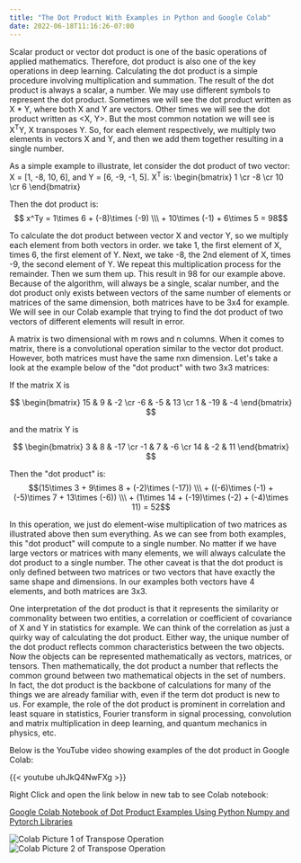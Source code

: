 ```yaml
---
title: "The Dot Product With Examples in Python and Google Colab"
date: 2022-06-18T11:16:26-07:00
---
```


Scalar product or vector dot product is one of the basic operations of applied mathematics. Therefore, dot product is also one of the key operations in deep learning. Calculating the dot product is a simple procedure involving multiplication and summation. The result of the dot product is always a scalar, a number. We may use different symbols to represent the dot product. Sometimes we will see the dot product written as X * Y, where both X and Y are vectors. Other times we will see the dot product written as <X, Y>. But the most common notation we will see is X<sup>T</sup>Y, X transposes Y. So, for each element respectively, we multiply two elements in vectors X and Y, and then we add them together resulting in a single number. 

As a simple example to illustrate, let consider the dot product of two vector: X = [1, -8, 10, 6], and Y = [6, -9, -1, 5]. X<sup>T</sup> is: \begin{bmatrix} 1 \cr -8 \cr 10 \cr 6 \end{bmatrix}


 Then the dot product is: $$ x^Ty = 1\times 6 + (-8)\times (-9) \\\ + 10\times (-1) + 6\times 5 = 98$$
 
 To calculate the dot product between vector X and vector Y, so we multiply each element from both vectors in order.
 we take 1, the first element of X, times 6, the first element of Y. Next, we take -8, the 2nd element of X, times -9, the second element of Y. We repeat this multiplication process for the remainder. Then we sum them up. This result in 98 for our example above. Because of the algorithm, will always be a single, scalar number, and the dot product only exists between vectors of the same number of elements or matrices of the same dimension, both matrices have to be 3x4 for example. We will see in our Colab example that trying to find the dot product of two vectors of different elements will result in error.

 A matrix is two dimensional with m rows and n columns. When it comes to matrix, there is a convolutional operation similar to the vector dot product. However, both matrices must have the same nxn dimension. Let's take a look at the example below of the "dot product" with two 3x3 matrices:

 If the matrix X is 

 $$
\begin{bmatrix}
  15 & 9 & -2 \cr
  -6 & -5 & 13 \cr
  1 & -19 & -4
\end{bmatrix}
$$

and the matrix Y is 

 $$
\begin{bmatrix}
  3 & 8 & -17 \cr
  -1 & 7 & -6 \cr
  14 & -2 & 11
\end{bmatrix}
$$

Then the "dot product" is:  $$(15\times 3 + 9\times 8 + (-2)\times (-17))  \\\ + ((-6)\times (-1) + (-5)\times 7 + 13\times (-6)) \\\ + (1\times 14 + (-19)\times (-2) + (-4)\times 11) = 52$$


In this operation, we just do element-wise multiplication of two matrices as illustrated above then sum everything. As we can see from both examples, this "dot product" will compute to a single number. No matter if we have large vectors or matrices with many elements, we will always calculate the dot product to a single number. The other caveat is that the dot product is only defined between two matrices or two vectors that have exactly the same shape and dimensions. In our examples both vectors have 4 elements, and both matrices are 3x3.

One interpretation of the dot product is that it represents the similarity or commonality between two entities, a correlation or coefficient of covariance of X and Y in statistics for example. We can think of the correlation as just a quirky way of calculating the dot product. Either way, the unique number of the dot product reflects common characteristics between the two objects. Now the objects can be represented mathematically as vectors, matrices, or tensors. Then mathematically, the dot product a number that reflects the common ground between two mathematical objects in the set of numbers. In fact, the dot product is the backbone of calculations for many of the things we are already familiar with, even if the term dot product is new to us. For example, the role of the dot product is prominent in correlation and least square in statistics, Fourier transform in signal processing, convolution and matrix multiplication in deep learning, and quantum mechanics in physics, etc.

Below is the YouTube video showing examples of the dot product in Google Colab:

{{< youtube uhJkQ4NwFXg >}} 

Right Click and open the link below in new tab to see Colab notebook:

[Google Colab Notebook of Dot Product Examples Using Python Numpy and Pytorch Libraries](https://colab.research.google.com/drive/1foo0dYkUcEfTgJLAcDiUHpk0GTnPHb-G?usp=sharing)


![Colab Picture 1 of Transpose Operation](/img/dot-01.jpg)
![Colab Picture 2 of Transpose Operation](/img/dot-02.jpg)
